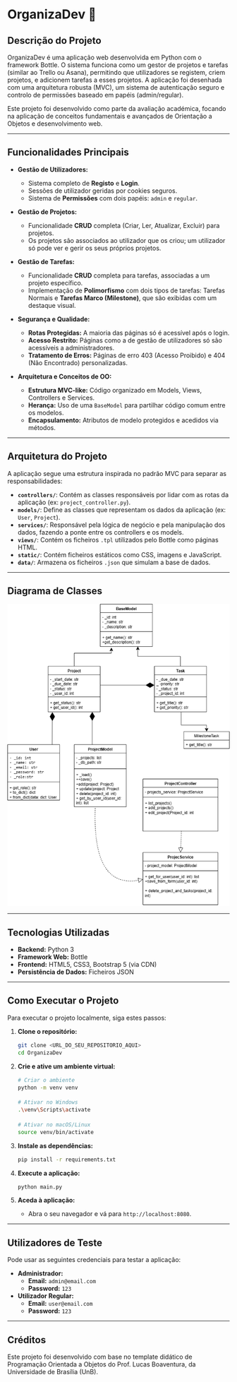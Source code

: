 # OrganizaDev 🚀

## Descrição do Projeto

OrganizaDev é uma aplicação web desenvolvida em Python com o framework Bottle. O sistema funciona como um gestor de projetos e tarefas (similar ao Trello ou Asana), permitindo que utilizadores se registem, criem projetos, e adicionem tarefas a esses projetos. A aplicação foi desenhada com uma arquitetura robusta (MVC), um sistema de autenticação seguro e controlo de permissões baseado em papéis (admin/regular).

Este projeto foi desenvolvido como parte da avaliação académica, focando na aplicação de conceitos fundamentais e avançados de Orientação a Objetos e desenvolvimento web.

---

## Funcionalidades Principais

* **Gestão de Utilizadores:**
    * Sistema completo de **Registo** e **Login**.
    * Sessões de utilizador geridas por cookies seguros.
    * Sistema de **Permissões** com dois papéis: `admin` e `regular`.

* **Gestão de Projetos:**
    * Funcionalidade **CRUD** completa (Criar, Ler, Atualizar, Excluir) para projetos.
    * Os projetos são associados ao utilizador que os criou; um utilizador só pode ver e gerir os seus próprios projetos.

* **Gestão de Tarefas:**
    * Funcionalidade **CRUD** completa para tarefas, associadas a um projeto específico.
    * Implementação de **Polimorfismo** com dois tipos de tarefas: Tarefas Normais e **Tarefas Marco (Milestone)**, que são exibidas com um destaque visual.

* **Segurança e Qualidade:**
    * **Rotas Protegidas:** A maioria das páginas só é acessível após o login.
    * **Acesso Restrito:** Páginas como a de gestão de utilizadores só são acessíveis a administradores.
    * **Tratamento de Erros:** Páginas de erro 403 (Acesso Proibido) e 404 (Não Encontrado) personalizadas.

* **Arquitetura e Conceitos de OO:**
    * **Estrutura MVC-like:** Código organizado em Models, Views, Controllers e Services.
    * **Herança:** Uso de uma `BaseModel` para partilhar código comum entre os modelos.
    * **Encapsulamento:** Atributos de modelo protegidos e acedidos via métodos.

---

## Arquitetura do Projeto

A aplicação segue uma estrutura inspirada no padrão MVC para separar as responsabilidades:

* **`controllers/`**: Contém as classes responsáveis por lidar com as rotas da aplicação (ex: `project_controller.py`).
* **`models/`**: Define as classes que representam os dados da aplicação (ex: `User`, `Project`).
* **`services/`**: Responsável pela lógica de negócio e pela manipulação dos dados, fazendo a ponte entre os controllers e os models.
* **`views/`**: Contém os ficheiros `.tpl` utilizados pelo Bottle como páginas HTML.
* **`static/`**: Contém ficheiros estáticos como CSS, imagens e JavaScript.
* **`data/`**: Armazena os ficheiros `.json` que simulam a base de dados.

---

## Diagrama de Classes

![Diagrama de Classes do OrganizaDev](diagrama-de-classes.png)

---

## Tecnologias Utilizadas
* **Backend:** Python 3
* **Framework Web:** Bottle
* **Frontend:** HTML5, CSS3, Bootstrap 5 (via CDN)
* **Persistência de Dados:** Ficheiros JSON

---

## Como Executar o Projeto

Para executar o projeto localmente, siga estes passos:

1.  **Clone o repositório:**
    ```bash
    git clone <URL_DO_SEU_REPOSITORIO_AQUI>
    cd OrganizaDev
    ```

2.  **Crie e ative um ambiente virtual:**
    ```bash
    # Criar o ambiente
    python -m venv venv

    # Ativar no Windows
    .\venv\Scripts\activate

    # Ativar no macOS/Linux
    source venv/bin/activate
    ```

3.  **Instale as dependências:**
    ```bash
    pip install -r requirements.txt
    ```

4.  **Execute a aplicação:**
    ```bash
    python main.py
    ```

5.  **Aceda à aplicação:**
    * Abra o seu navegador e vá para `http://localhost:8080`.

---

## Utilizadores de Teste

Pode usar as seguintes credenciais para testar a aplicação:

* **Administrador:**
    * **Email:** `admin@email.com`
    * **Password:** `123`
* **Utilizador Regular:**
    * **Email:** `user@email.com`
    * **Password:** `123`

---

## Créditos

Este projeto foi desenvolvido com base no template didático de Programação Orientada a Objetos do Prof. Lucas Boaventura, da Universidade de Brasília (UnB).
